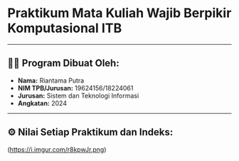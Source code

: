 # Praktikum Mata Kuliah Wajib Berpikir Komputasional ITB
---
## 🙋‍♂️ Program Dibuat Oleh:
   - **Nama:** Riantama Putra
   - **NIM TPB/Jurusan:** 19624156/18224061
   - **Jurusan:** Sistem dan Teknologi Informasi
   - **Angkatan:** 2024

---

## ⚙️ Nilai Setiap Praktikum dan Indeks:
(https://i.imgur.com/r8kpwJr.png)

